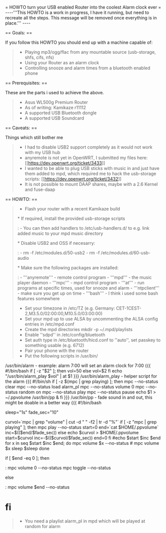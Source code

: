 = HOWTO turn your USB enabled Router into the coolest Alarm clock ever =
----'''This HOWTO is a work in progress, I have it running, but need to
recreate all the steps. This message will be removed once everything is
in place.''' ----

== Goals: ==

If you follow this HOWTO you should end up with a machine capable of:

> -   Playing mp3/ogg/flac from any mountable source (usb-storage, shfs,
>     cifs, nfs)
> -   Using your Router as an alarm clock
> -   Controlling snooze and alarm times from a bluetooth enabled phone

== Prerequisites: ==

These are the parts i used to achieve the above.

> -   Asus WL500g Premium Router
> -   As of writing: Kamikaze r11112
> -   A supported USB Bluetooth dongle
> -   A supported USB Soundcard

== Caveats: ==

Things which still bother me

> -   I had to disable USB2 support completely as it would not work with
>     my USB hub
> -   anyremote is not yet in OpenWRT, I submitted my files here:
>     \[\[<https://dev.openwrt.org/ticket/3433>\]\]
> -   I wanted to be able to plug USB sticks with music in and just have
>     them added to mpd, which required me to hack the usb-storage
>     scripts: \[\[<https://dev.openwrt.org/ticket/3432>\]\]
> -   It is not possible to mount DAAP shares, maybe with a 2.6 Kernel
>     and fuse-daap

== HOWTO: ==

> -   Flash your router with a recent Kamikaze build
>
> \* If required, install the provided usb-storage scripts
>
> :   -   You can then add handlers to /etc/usb-handlers.d/ to e.g. link
>         added music to your mpd music directory
>
> \* Disable USB2 and OSS if necesarry:
>
> :   -   rm -f /etc/modules.d/50-usb2
>     -   rm -f /etc/modules.d/60-usb-audio
>
> \* Make sure the following packages are installed:
>
> :   -   '''anyremote''' - remote control program
>     -   '''mpd''' - the music player daemon
>     -   '''mpc''' - mpd control program
>     -   '''at''' - run programs at specific times, used for snooze and
>         alarm
>     -   '''ntpclient''' - make sure you get up on time
>     -   '''bash''' - I think i used some bash features somewhere
>
> -   Set your timezone in /etc/TZ (e.g. Germany:
>     CET-1CEST-2,M3.5.0/02:00:00,M10.5.0/03:00:00)
> -   Set your mpd up to use ALSA by uncommenting the ALSA config
>     entries in /etc/mpd.conf
> -   Create the mpd directories mkdir -p \~/.mpd/playlists
> -   Enable ''sdpd'' in /etc/config/bluetooth
> -   Set auth type in /etc/bluetooth/hicd.conf to ''auto'', set passkey
>     to something usable (e.g. 6712)
> -   Pair your phone with the router
> -   Put the following scripts in /usr/bin/

/usr/bin/alarm - example: alarm 7:00 will set an alarm clock for 7:00
{{{ \#!/bin/bash if \[ -z "\$2" \]; then vol=50 else vol=\$2 fi echo
"/usr/bin/alarm\_play \$vol" | at \$1 }}} /usr/bin/alarm\_play - helper
script for the alarm {{{ \#!/bin/sh if \[ -z \$(mpc | grep playing) \];
then mpc --no-status clear mpc --no-status load alarm\_pl mpc
--no-status volume 0 mpc --no-status random on mpc --no-status play mpc
--no-status pause echo \$1 &gt; \~/.ppvolume /usr/bin/pp & fi }}}
/usr/bin/pp - fade sound in and out, this might be doable in a better
way {{{ \#!/bin/bash

sleep="1s" fade\_sec="10"

curvol=\`mpc | grep "volume" | cut -d " " -f2 | tr -d "%"\` if \[ -z
"mpc | grep playing" \]; then mpc play --no-status start=0 end=\`cat
\$HOME/.ppvolume\` inc=\$((\$end/\$fade\_sec)) else echo \$curvol &gt;
\$HOME/.ppvolume start=\$curvol inc=-\$((\$curvol/\$fade\_sec)) end=0 fi
\#echo \$start \$inc \$end for x in seq \$start \$inc \$end; do mpc
volume \$x --no-status \# mpc volume \$x sleep \$sleep done

if \[ \$end -eq 0 \]; then

:   mpc volume 0 --no-status mpc toggle --no-status

else

:   mpc volume \$end --no-status

fi
==

> -   You need a playlist alarm\_pl in mpd which will be played at
>     random for alarm

